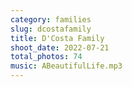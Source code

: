 ```yaml
---
category: families
slug: dcostafamily
title: D'Costa Family
shoot_date: 2022-07-21
total_photos: 74
music: ABeautifulLife.mp3
---
```

